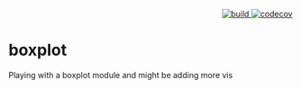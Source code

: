 <p align="right">
  <!-- <a href="https://npmjs.org/package/boxplot">
    <img src="https://img.shields.io/npm/v/boxplot.svg?style=flat-square" alt="version" />
  </a> -->
  <a href="https://travis-ci.org/layik/boxplot">
    <img src="https://img.shields.io/travis/layik/boxplot/master.svg?style=flat-square" alt="build" />
  </a>
  <a href="https://codecov.io/gh/layik/boxplot">
  <img src="https://codecov.io/gh/layik/boxplot/branch/master/graph/badge.svg" alt="codecov"/>
  </a>
</p>

# boxplot

Playing with a boxplot module and might be adding more vis 
